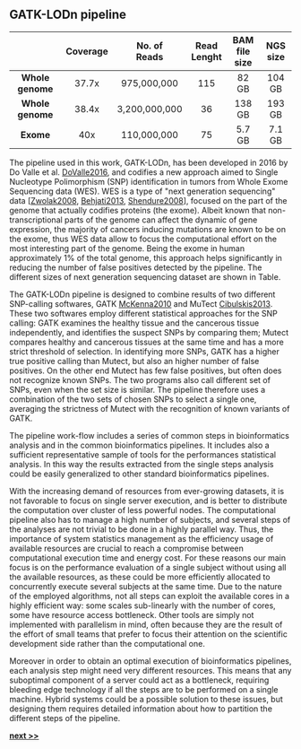 ## GATK-LODn pipeline

|                | **Coverage** | **No. of** </br> **Reads** | **Read** </br> **Lenght** | **BAM file** </br> **size** | **NGS** </br> **size** |
|:--------------:|:------------:|:--------------------------:|:-------------------------:|:---------------------------:|:--------:|
**Whole genome** | 37.7x        | 975,000,000                | 115                       | 82 GB                       | 104 GB |
**Whole genome** | 38.4x        | 3,200,000,000              | 36                        | 138 GB                      | 193 GB |
**Exome**        | 40x          | 110,000,000                | 75                        | 5.7 GB                      | 7.1 GB |

The pipeline used in this work, GATK-LODn, has been developed in 2016 by Do Valle et al. [DoValle2016](http://bmcbioinformatics.biomedcentral.com/articles/10.1186/s12859-016-1190-7), and codifies a new approach aimed to Single Nucleotype Polimorphism (SNP) identification in tumors from Whole Exome Sequencing data (WES).
WES is a type of "next generation sequencing" data [[Zwolak2008](https://arxiv.org/abs/0708.2724), [Behjati2013](http://ep.bmj.com/lookup/doi/10.1136/archdischild-2013-304340), [Shendure2008](http://www.nature.com/doifinder/10.1038/nbt1486)], focused on the part of the genome that actually codifies proteins (the exome).
Albeit known that non-transcriptional parts of the genome can affect the dynamic of gene expression, the majority of cancers inducing mutations are known to be on the exome, thus WES data allow to focus the computational effort on the most interesting part of the genome.
Being the exome in human approximately 1% of the total genome, this approach helps significantly in reducing the number of false positives detected by the pipeline.
The different sizes of next generation sequencing dataset are shown in Table.

The GATK-LODn pipeline is designed to combine results of two different SNP-calling softwares, GATK [McKenna2010](http://genome.cshlp.org/cgi/doi/10.1101/gr.107524.110) and MuTect [Cibulskis2013](http://www.nature.com/doifinder/10.1038/nbt.2514).
These two softwares employ different statistical approaches for the SNP calling: GATK examines the healthy tissue and the cancerous tissue independently, and identifies the suspect SNPs by comparing them; Mutect compares healthy and cancerous tissues at the same time and has a more strict threshold of selection.
In identifying more SNPs, GATK has a higher true positive calling than Mutect, but also an higher number of false positives.
On the other end Mutect has few false positives, but often does not recognize known SNPs.
The two programs also call different set of SNPs, even when the set size is similar.
The pipeline therefore uses a combination of the two sets of chosen SNPs to select a single one, averaging the strictness of Mutect with the recognition of known variants of GATK.

The pipeline work-flow includes a series of common steps in bioinformatics analysis and in the common bioinformatics pipelines.
It includes also a sufficient representative sample of tools for the performances statistical analysis.
In this way the results extracted from the single steps analysis could be easily generalized to other standard bioinformatics pipelines.

With the increasing demand of resources from ever-growing datasets, it is not favorable to focus on single server execution, and is better to distribute the computation over cluster of less powerful nodes.
The computational pipeline also has to manage a high number of subjects, and several steps of the analyses are not trivial to be done in a highly parallel way.
Thus, the importance of system statistics management as the efficiency usage of available resources are crucial to reach a compromise between computational execution time and energy cost.
For these reasons our main focus is on the performance evaluation of a single subject without using all the available resources, as these could be more efficiently allocated to concurrently execute several subjects at the same time.
Due to the nature of the employed algorithms, not all steps can exploit the available cores in a highly efficient way: some scales sub-linearly with the number of cores, some have resource access bottleneck.
Other tools are simply not implemented with parallelism in mind, often because they are the result of the effort of small teams that prefer to focus their attention on the scientific development side rather than the computational one.

Moreover in order to obtain an optimal execution of bioinformatics pipelines, each analysis step might need very different resources.
This means that any suboptimal component of a server could act as a bottleneck, requiring bleeding edge technology if all the steps are to be performed on a single machine.
Hybrid systems could be a possible solution to these issues, but designing them requires detailed information about how to partition the different steps of the pipeline.

[**next >>**](./Environment.md)

